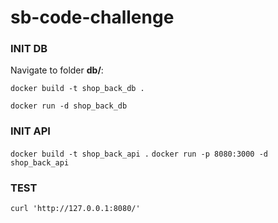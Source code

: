 # sb-code-challenge

### INIT DB

Navigate to folder **db/**:

`docker build -t shop_back_db .`

`docker run -d shop_back_db`

### INIT API

`docker build -t shop_back_api .`
`docker run -p 8080:3000 -d shop_back_api`

### TEST

`curl 'http://127.0.0.1:8080/'`